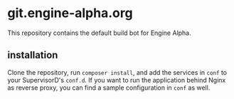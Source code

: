 # git.engine-alpha.org

This repository contains the default build bot for Engine Alpha.

## installation

Clone the repository, run `composer install`, and add the services in `conf` to your SupervisorD's `conf.d`. If you want to run the application behind Nginx as reverse proxy, you can find a sample configuration in `conf` as well.
